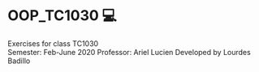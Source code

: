 # OOP_TC1030 :computer:
Exercises for class TC1030 <br>
Semester: Feb-June 2020
Professor: Ariel Lucien
Developed by Lourdes Badillo

